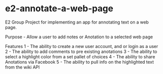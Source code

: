 # e2-annotate-a-web-page
E2 Group Project for implementing an app for annotating text on a web page.

Purpose - Allow a user to add notes or Anotation to a selected web page

Features
  1 - The ability to create a new user account, and or login as a user
  2 - The ability to add comments to pre existing anotations
  3 - The ability to select a highlight color from a set pallet of choices
  4 - The ability to share Anotations via Facebook
  5 - The ability to pull info on the highlighted text from the wiki API

